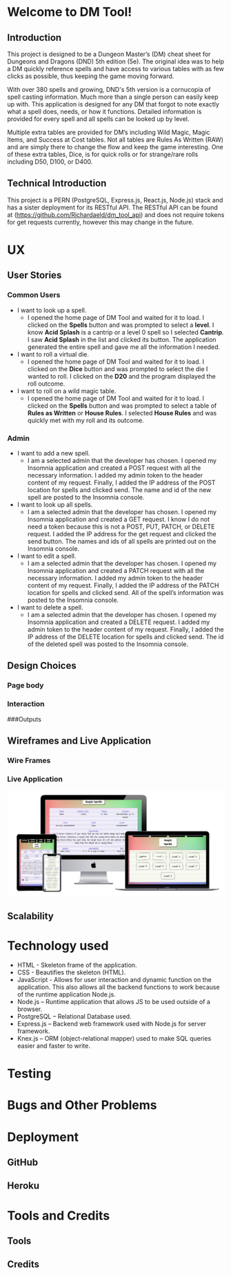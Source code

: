# Welcome to DM Tool!
## Introduction
This project is designed to be a Dungeon Master’s (DM) cheat sheet for Dungeons and Dragons (DND) 5th edition (5e). The original idea was to help a DM quickly reference spells and have access to various tables with as few clicks as possible, thus keeping the game moving forward.

With over 380 spells and growing, DND's 5th version is a cornucopia of spell casting information. Much more than a single person can easily keep up with. This application is designed for any DM that forgot to note exactly what a spell does, needs, or how it functions. Detailed information is provided for every spell and all spells can be looked up by level.

Multiple extra tables are provided for DM’s including Wild Magic, Magic Items, and Success at Cost tables. Not all tables are Rules As Written (RAW) and are simply there to change the flow and keep the game interesting. One of these extra tables, Dice, is for quick rolls or for strange/rare rolls including D50, D100, or D400.

## Technical Introduction
This project is a PERN (PostgreSQL, Express.js, React.js, Node.js) stack and has a sister deployment for its RESTful API. The RESTful API can be found at (https://github.com/Richardaeld/dm_tool_api) and does not require tokens for get requests currently, however this may change in the future.

# UX
## User Stories
### Common Users
+ I want to look up a spell.
	+ I opened the home page of DM Tool and waited for it to load. I clicked on the **Spells** button and was prompted to select a **level**. I know **Acid Splash** is a cantrip or a level 0 spell so I selected **Cantrip**.  I saw **Acid Splash** in the list and clicked its button. The application generated the entire spell and gave me all the information I needed.
+ I want to roll a virtual die.
	+ I opened the home page of DM Tool and waited for it to load. I clicked on the **Dice** button and was prompted to select the die I wanted to roll. I clicked on the **D20** and the program displayed the roll outcome.
+ I want to roll on a wild magic table.
    + I opened the home page of DM Tool and waited for it to load. I clicked on the **Spells** button and was prompted to select a table of **Rules as Written** or **House Rules**. I selected **House Rules** and was quickly met with my roll and its outcome.

 ### Admin
+ I want to add a new spell.
    + I am a selected admin that the developer has chosen. I opened my Insomnia application and created a POST request with all the necessary information. I added my admin token to the header content of my request. Finally, I added the IP address of the POST location for spells and clicked send. The name and id of the new spell are posted to the Insomnia console.
+ I want to look up all spells.
    + I am a selected admin that the developer has chosen. I opened my Insomnia application and created a GET request. I know I do not need a token because this is not a POST, PUT, PATCH, or DELETE request. I added the IP address for the get request and clicked the send button. The names and ids of all spells are printed out on the Insomnia console.
+ I want to edit a spell.
    + I am a selected admin that the developer has chosen. I opened my Insomnia application and created a PATCH request with all the necessary information. I added my admin token to the header content of my request. Finally, I added the IP address of the PATCH location for spells and clicked send. All of the spell’s information was posted to the Insomnia console.
+ I want to delete a spell.
    + I am a selected admin that the developer has chosen. I opened my Insomnia application and created a DELETE request. I added my admin token to the header content of my request. Finally, I added the IP address of the DELETE location for spells and clicked send. The id of the deleted spell was posted to the Insomnia console.

## Design Choices
### Page body
### Interaction
###Outputs

## Wireframes and Live Application
### Wire Frames

### Live Application
![DM Tool responsiveness](dm_tool.jpg)
## Scalability

# Technology used
+ HTML - Skeleton frame of the application.
+ CSS - Beautifies the skeleton (HTML).
+ JavaScript - Allows for user interaction and dynamic function on the application. This also allows all the backend functions to work because of the runtime application Node.js.
+ Node.js – Runtime application that allows JS to be used outside of a browser.
+ PostgreSQL – Relational Database used.
+ Express.js – Backend web framework used with Node.js for server framework.
+ Knex.js – ORM (object-relational mapper) used to make SQL queries easier and faster to write.

# Testing
# Bugs and Other Problems
# Deployment
## GitHub
## Heroku
# Tools and Credits
## Tools
## Credits

